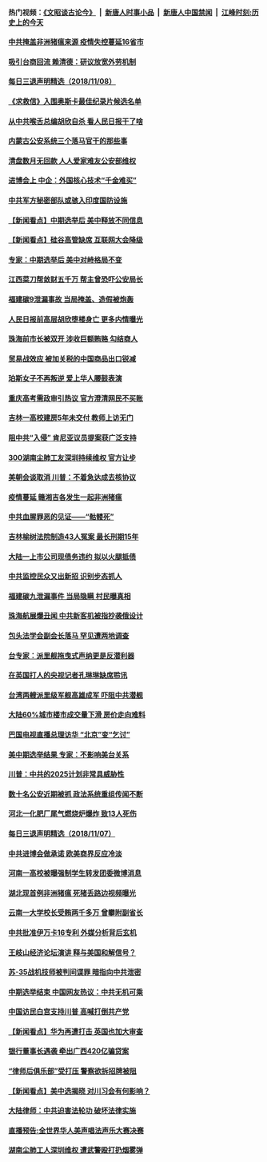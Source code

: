 #### 热门视频：[《文昭谈古论今》](https://github.com/gfw-breaker/wenzhao/blob/master/README.md?t=11090333) &nbsp;|&nbsp; [新唐人时事小品](https://github.com/gfw-breaker/ntdtv-comedy/blob/master/README.md?t=11090333) &nbsp;|&nbsp; [新唐人中国禁闻](https://github.com/gfw-breaker/ntdtv-news/blob/master/README.md?t=11090333) &nbsp;|&nbsp; [江峰时刻:历史上的今天](https://github.com/gfw-breaker/today-in-history/blob/master/README.md?t=11090333) 

#### [中共掩盖非洲猪瘟来源 疫情失控蔓延16省市](../pages/nsc413/n10839937.md?t=11090333) 

#### [吸引台商回流 赖清德：研议放宽外劳机制](../pages/nsc413/n10840077.md?t=11090333) 

#### [每日三退声明精选（2018/11/08）](../pages/nsc413/n10840115.md?t=11090333) 


#### [《求救信》入围奥斯卡最佳纪录片候选名单](../pages/nsc413/n10839888.md?t=11090333) 

#### [从中共喉舌总编胡欣自杀 看人民日报干了啥](../pages/nsc413/n10839469.md?t=11090333) 

#### [内蒙古公安系统三个落马官干的那些事](../pages/nsc413/n10838542.md?t=11090333) 

#### [清盘数月无回款 人人爱家难友公安部维权](../pages/nsc413/n10839579.md?t=11090333) 

#### [进博会上 中企：外国核心技术“千金难买”](../pages/nsc413/n10839568.md?t=11090333) 

#### [中共军方秘密部队或骇入印度国防设施](../pages/nsc413/n10839561.md?t=11090333) 

#### [【新闻看点】中期选举后 美中释放不同信息](../pages/nsc413/n10839180.md?t=11090333) 

#### [【新闻看点】硅谷高管缺席 互联网大会降级](../pages/nsc413/n10839388.md?t=11090333) 

#### [专家：中期选举后 美中对峙格局不变](../pages/nsc413/n10837442.md?t=11090333) 

#### [江西菜刀帮敛财五千万 帮主曾恐吓公安局长](../pages/nsc413/n10839309.md?t=11090333) 

#### [福建碳9泄漏事故 当局掩盖、造假被炮轰](../pages/nsc413/n10839421.md?t=11090333) 

#### [人民日报前高层胡欣堕楼身亡 更多内情曝光](../pages/nsc413/n10839040.md?t=11090333) 

#### [珠海前市长被双开 涉收巨额贿赂 勾结商人](../pages/nsc413/n10839387.md?t=11090333) 

#### [贸易战效应 被加关税的中国商品出口锐减](../pages/nsc413/n10839305.md?t=11090333) 

#### [珀斯女子不再叛逆 爱上华人腰鼓表演](../pages/nsc413/n10838636.md?t=11090333) 

#### [重庆高考需政审引热议 官方澄清网民不买账](../pages/nsc413/n10839264.md?t=11090333) 

#### [吉林一高校建房5年未交付 教师上访无门](../pages/nsc413/n10838471.md?t=11090333) 

#### [阻中共“入侵” 肯尼亚议员提案获广泛支持](../pages/nsc413/n10839184.md?t=11090333) 

#### [300湖南尘肺工友深圳持续维权 官方让步](../pages/nsc413/n10838596.md?t=11090333) 

#### [美朝会谈取消 川普：不着急达成去核协议](../pages/nsc413/n10837895.md?t=11090333) 


#### [疫情蔓延 赣湘吉各发生一起非洲猪瘟](../pages/nsc413/n10838454.md?t=11090333) 

#### [中共血腥罪恶的见证——“骷髅死”](../pages/nsc413/n10833717.md?t=11090333) 

#### [吉林榆树法院制造43人冤案 最长刑期15年](../pages/nsc413/n10484659.md?t=11090333) 

#### [大陆一上市公司现债务违约 拟以火腿抵债](../pages/nsc413/n10837641.md?t=11090333) 

#### [中共监控民众又出新招 识别步态抓人](../pages/nsc413/n10838242.md?t=11090333) 

#### [福建碳九泄漏事件 当局隐瞒 村民曝真相](../pages/nsc413/n10838232.md?t=11090333) 

#### [珠海航展爆丑闻 中共新客机被指抄袭俄设计](../pages/nsc413/n10838204.md?t=11090333) 

#### [包头法学会副会长落马 罕见遭两地调查](../pages/nsc413/n10837923.md?t=11090333) 

#### [台专家：派里舰拖曳式声纳更是反潜利器](../pages/nsc413/n10837898.md?t=11090333) 


#### [在英国打人的央视记者孔琳琳缺席聆讯](../pages/nsc413/n10837665.md?t=11090333) 

#### [台湾两艘派里级军舰高雄成军 吓阻中共潜舰](../pages/nsc413/n10837500.md?t=11090333) 

#### [大陆60%城市楼市成交量下滑 房价走向难料](../pages/nsc413/n10837462.md?t=11090333) 

#### [巴国电视直播总理访华 “北京”变“乞讨”](../pages/nsc413/n10837517.md?t=11090333) 

#### [美中期选举结果 专家：不影响美台关系](../pages/nsc413/n10837379.md?t=11090333) 

#### [川普：中共的2025计划非常具威胁性](../pages/nsc413/n10837413.md?t=11090333) 

#### [数十名公安近期被抓 政法系统重组传闻不断](../pages/nsc413/n10830291.md?t=11090333) 

#### [河北一化肥厂尾气燃烧炉爆炸 致13人死伤](../pages/nsc413/n10837357.md?t=11090333) 

#### [每日三退声明精选（2018/11/07）](../pages/nsc413/n10837405.md?t=11090333) 

#### [中共进博会做承诺 欧美商界反应冷淡](../pages/nsc413/n10837102.md?t=11090333) 

#### [河南一高校被曝强制学生转发团委微博消息](../pages/nsc413/n10837118.md?t=11090333) 

#### [湖北现首例非洲猪瘟 死猪丢路边视频曝光](../pages/nsc413/n10836918.md?t=11090333) 

#### [云南一大学校长受贿两千多万 曾攀附副省长](../pages/nsc413/n10837020.md?t=11090333) 

#### [中共批准伊万卡16专利 外媒分析背后玄机](../pages/nsc413/n10836498.md?t=11090333) 

#### [王岐山经济论坛演讲 释与美国和解信号？](../pages/nsc413/n10836949.md?t=11090333) 

#### [苏-35战机技师被判间谍罪 暗指向中共泄密](../pages/nsc413/n10837017.md?t=11090333) 

#### [中期选举结束 中国网友热议：中共无机可乘](../pages/nsc413/n10837004.md?t=11090333) 

#### [中国访民白宫支持川普 高喊打倒共产党](../pages/nsc413/n10836894.md?t=11090333) 

#### [【新闻看点】华为再遭打击 英国也加大审查](../pages/nsc413/n10836745.md?t=11090333) 

#### [银行董事长遇袭 牵出广西420亿骗贷案](../pages/nsc413/n10836736.md?t=11090333) 

#### [“律师后俱乐部”受打压 警察欲拆招牌被阻](../pages/nsc413/n10836778.md?t=11090333) 

#### [【新闻看点】美中选揭晓 对川习会有何影响？](../pages/nsc413/n10836680.md?t=11090333) 

#### [大陆律师：中共迫害法轮功 破坏法律实施](../pages/nsc413/n10835460.md?t=11090333) 

#### [直播预告:全世界华人美声唱法声乐大赛决赛](../pages/nsc413/n10836869.md?t=11090333) 

#### [湖南尘肺工人深圳维权 遭武警殴打扔烟雾弹](../pages/nsc413/n10836648.md?t=11090333) 

